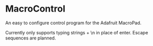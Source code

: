# MacroControl

 An easy to configure control program for the Adafruit MacroPad.
 
 Currently only supports typing strings + \n in place of enter. Escape sequences are planned.
